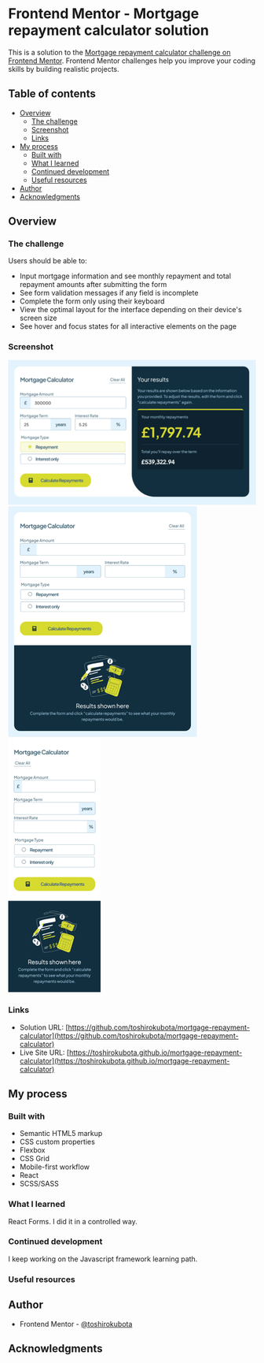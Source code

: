 # Frontend Mentor - Mortgage repayment calculator solution

This is a solution to the [Mortgage repayment calculator challenge on Frontend Mentor](https://www.frontendmentor.io/challenges/mortgage-repayment-calculator-Galx1LXK73). Frontend Mentor challenges help you improve your coding skills by building realistic projects. 

## Table of contents

- [Overview](#overview)
  - [The challenge](#the-challenge)
  - [Screenshot](#screenshot)
  - [Links](#links)
- [My process](#my-process)
  - [Built with](#built-with)
  - [What I learned](#what-i-learned)
  - [Continued development](#continued-development)
  - [Useful resources](#useful-resources)
- [Author](#author)
- [Acknowledgments](#acknowledgments)

## Overview

### The challenge

Users should be able to:

- Input mortgage information and see monthly repayment and total repayment amounts after submitting the form
- See form validation messages if any field is incomplete
- Complete the form only using their keyboard
- View the optimal layout for the interface depending on their device's screen size
- See hover and focus states for all interactive elements on the page

### Screenshot

![screenshot - desktop version](./screenshotDesktopWithResult.png)
![screenshot - tablet version](./screenshotTablet.png)
![screenshot - mobile version](./screenshotMobile.png)

### Links

- Solution URL: [https://github.com/toshirokubota/mortgage-repayment-calculator](https://github.com/toshirokubota/mortgage-repayment-calculator)
- Live Site URL: [https://toshirokubota.github.io/mortgage-repayment-calculator](https://toshirokubota.github.io/mortgage-repayment-calculator)

## My process

### Built with

- Semantic HTML5 markup
- CSS custom properties
- Flexbox
- CSS Grid
- Mobile-first workflow
- React
- SCSS/SASS

### What I learned

React Forms. I did it in a controlled way.

### Continued development

I keep working on the Javascript framework learning path.

### Useful resources


## Author

- Frontend Mentor - [@toshirokubota](https://www.frontendmentor.io/profile/toshirokubota)

## Acknowledgments

